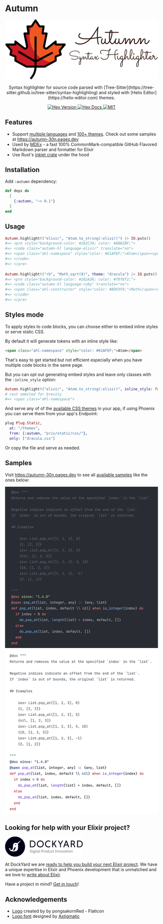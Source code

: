 # Autumn

<!-- MDOC -->

<p align="center">
  <img src="https://raw.githubusercontent.com/leandrocp/autumn/main/assets/images/autumn_logo.png" width="512" alt="Autumn logo">
</p>

<p align="center">
  Syntax highlighter for source code parsed with [Tree-Sitter](https://tree-sitter.github.io/tree-sitter/syntax-highlighting) and styled with [Helix Editor](https://helix-editor.com) themes.
</p>

<p align="center">
  <a href="https://hex.pm/packages/autumn">
    <img alt="Hex Version" src="https://img.shields.io/hexpm/v/autumn">
  </a>

  <a href="https://hexdocs.pm/autumn">
    <img alt="Hex Docs" src="http://img.shields.io/badge/hex.pm-docs-green.svg?style=flat">
  </a>

  <a href="https://opensource.org/licenses/MIT">
    <img alt="MIT" src="https://img.shields.io/hexpm/l/autumn">
  </a>
</p>

## Features

- Support [multiple languages](https://github.com/leandrocp/autumn/blob/main/native/inkjet_nif/Cargo.toml#L16) and [100+ themes](https://github.com/leandrocp/autumn/tree/main/priv/themes). Check out some samples at https://autumn-30n.pages.dev
- Used by [MDEx](https://github.com/leandrocp/mdex) - a fast 100% CommonMark-compatible GitHub Flavored Markdown parser and formatter for Elixir
- Use Rust's [inkjet crate](https://crates.io/crates/inkjet) under the hood

## Installation

Add `:autumn` dependency:

```elixir
def deps do
  [
    {:autumn, "~> 0.1"}
  ]
end
```

## Usage

```elixir
Autumn.highlight!("elixir", "Atom.to_string(:elixir)") |> IO.puts()
#=> <pre style="background-color: #282C34; color: #ABB2BF;">
#=> <code class="autumn-hl language-elixir" translate="no">
#=> <span class="ahl-namespace" style="color: #61AFEF;">Atom</span><span class="ahl-operator" style="color: #C678DD;">.</span><span class="ahl-function" style="color: #61AFEF;">to_string</span><span class="ahl-foreground" style="color: #ABB2BF;">(</span><span class="ahl-string" style="color: #98C379;">:elixir</span><span class="ahl-foreground" style="color: #ABB2BF;">)</span>
#=> </code>
#=> </pre>

Autumn.highlight!("rb", "Math.sqrt(9)", theme: "dracula") |> IO.puts()
#=> <pre style="background-color: #282A36; color: #f8f8f2;">
#=> <code class="autumn-hl language-ruby" translate="no">
#=> <span class="ahl-constructor" style="color: #BD93F9;">Math</span><span class="ahl-punctuation-delimiter" style="color: #f8f8f2;">.</span><span class="ahl-function-method" style="color: #50fa7b;">sqrt</span><span class="ahl-punctuation-bracket" style="color: #f8f8f2;">(</span><span class="ahl-constant-numeric" style="color: #BD93F9;">9</span><span class="ahl-punctuation-bracket" style="color: #f8f8f2;">)</span>
#=> </code>
#=> </pre>
```

## Styles mode

To apply styles to code blocks, you can choose either to embed inline styles or serve static CSS.

By default it will generate tokens with an inline style like:

```html
<span class="ahl-namespace" style="color: #61AFEF;">Atom</span>
```

That's easy to get started but not efficient especially when you have multiple code blocks in the same page.

But you can opt out generating embed styles and leave only classes with the `:inline_style` option:

```elixir
Autumn.highlight!("elixir", "Atom.to_string(:elixir)", inline_style: false) |> IO.puts()
# rest ommited for brevity
#=> <span class="ahl-namespace">
```

And serve any of of the [available CSS themes](https://github.com/leandrocp/autumn/tree/main/priv/static/css) in your app,
if using Phoenix you can serve them from your app's Endpoint:

```elixir
plug Plug.Static,
  at: "/themes",
  from: {:autumn, "priv/static/css/"},
  only: ["dracula.css"]
```

Or copy the file and serve as needed.

## Samples

Visit https://autumn-30n.pages.dev to see all [available samples](https://github.com/leandrocp/autumn/tree/main/priv/generated/samples) like the ones below:

<img src="https://raw.githubusercontent.com/leandrocp/autumn/main/assets/images/elixir_onedark.png" alt="Elixir source code in onedark theme">
<img src="https://raw.githubusercontent.com/leandrocp/autumn/main/assets/images/elixir_github_light.png" alt="Elixir source code in github_light theme">

## Looking for help with your Elixir project?

<img src="https://raw.githubusercontent.com/leandrocp/autumn/main/assets/images/dockyard_logo.png" width="256" alt="DockYard logo">

At DockYard we are [ready to help you build your next Elixir project](https://dockyard.com/phoenix-consulting).
We have a unique expertise in Elixir and Phoenix development that is unmatched and we love to [write about Elixir](https://dockyard.com/blog/categories/elixir).

Have a project in mind? [Get in touch](https://dockyard.com/contact/hire-us)!

## Acknowledgements

* [Logo](https://www.flaticon.com/free-icons/fall) created by by pongsakornRed - Flaticon
* [Logo font](https://fonts.google.com/specimen/Sacramento) designed by [Astigmatic](http://www.astigmatic.com)
